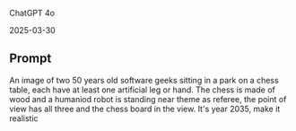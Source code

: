 ChatGPT 4o

2025-03-30

## Prompt
An image of two 50 years old software geeks sitting in a park on a chess table, each have at least one artificial leg or hand. The chess is made of wood and a humaniod robot is standing near theme as referee, the point of view has all three and the chess board in the view. It's year 2035, make it realistic